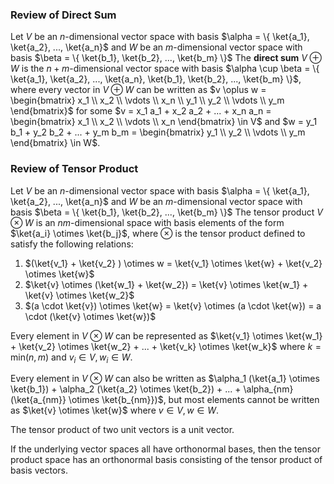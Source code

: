### Review of Direct Sum

Let $V$ be an $n$-dimensional vector space with basis $\alpha = \{ \ket{a_1}, \ket{a_2}, ..., \ket{a_n}$ and $W$ be an $m$-dimensional vector space with basis $\beta = \{ \ket{b_1}, \ket{b_2}, ..., \ket{b_m} \}$
The **direct sum** $V \oplus W$ is the $n+m$-dimensional vector space with basis $\alpha \cup \beta = \{ \ket{a_1}, \ket{a_2}, ..., \ket{a_n}, \ket{b_1}, \ket{b_2}, ..., \ket{b_m} \}$, where every vector in $V \oplus W$ can be written as $v \oplus w = \begin{bmatrix} x_1 \\ x_2 \\ \vdots \\ x_n \\ y_1 \\ y_2 \\ \vdots \\ y_m \end{bmatrix}$ for some $v = x_1 a_1 + x_2 a_2 + ... + x_n a_n = \begin{bmatrix} x_1 \\ x_2 \\ \vdots \\ x_n \end{bmatrix} \in V$ and $w = y_1 b_1 + y_2 b_2 + ... + y_m b_m = \begin{bmatrix} y_1 \\ y_2 \\ \vdots \\ y_m \end{bmatrix} \in W$.

### Review of Tensor Product
Let $V$ be an $n$-dimensional vector space with basis $\alpha = \{ \ket{a_1}, \ket{a_2}, ..., \ket{a_n}$ and $W$ be an $m$-dimensional vector space with basis $\beta = \{ \ket{b_1}, \ket{b_2}, ..., \ket{b_m} \}$
The tensor product $V \otimes W$ is an $nm$-dimensional space with basis elements of the form $\ket{a_i} \otimes \ket{b_j}$, where $\otimes$ is the tensor product defined to satisfy the following relations:
1. $(\ket{v_1} + \ket{v_2} ) \otimes w = \ket{v_1} \otimes \ket{w} + \ket{v_2} \otimes \ket{w}$
2. $\ket{v} \otimes (\ket{w_1} + \ket{w_2}) =  \ket{v} \otimes \ket{w_1} + \ket{v} \otimes \ket{w_2}$
3. $(a \cdot \ket{v}) \otimes \ket{w} = \ket{v} \otimes (a \cdot \ket{w})  = a \cdot (\ket{v} \otimes \ket{w})$

Every element in $V \otimes W$ can be represented as $\ket{v_1} \otimes \ket{w_1} + \ket{v_2} \otimes \ket{w_2} + ... + \ket{v_k} \otimes \ket{w_k}$ where $k = \text{min}(n,m)$ and $v_i \in V, w_i \in W$.

Every element in $V \otimes W$ can also be written as $\alpha_1 (\ket{a_1} \otimes \ket{b_1}) + \alpha_2 (\ket{a_2} \otimes \ket{b_2}) + ... + \alpha_{nm} (\ket{a_{nm}} \otimes \ket{b_{nm}})$, but most elements cannot be written as $\ket{v} \otimes \ket{w}$ where $v \in V, w \in W$.


The tensor product of two unit vectors is a unit vector.

If the underlying vector spaces all have orthonormal bases, then the tensor product space has an orthonormal basis consisting of the tensor product of basis vectors.
